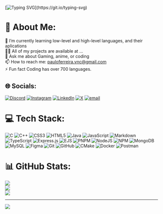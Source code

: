 [![Typing SVG](https://readme-typing-svg.demolab.com?font=Fira+Code&size=35&pause=1000&color=A2F2F7&center=true&vCenter=true&width=435&lines=Yo%2C+I'm+Paulo!!!;I'm+a+software+engineer;Welcome+to+my+dev+journey!)](https://git.io/typing-svg)

# 💫 About Me:
🌱 I’m currently learning low-level and high-level languages, and their aplications<br>👨‍💻 All of my projects are available at ...<br>💬 Ask me about Gaming, anime, or coding<br>📫 How to reach me: pauloferreira.vnc@gmail.com<br>⚡ Fun fact Coding has over 700 languages.

## 🌐 Socials:
[![Discord](https://img.shields.io/badge/Discord-%237289DA.svg?logo=discord&logoColor=white)](https://discord.gg/https://discord.gg/4jrMp5zA77) [![Instagram](https://img.shields.io/badge/Instagram-%23E4405F.svg?logo=Instagram&logoColor=white)](https://instagram.com/pauloferreira_a) [![LinkedIn](https://img.shields.io/badge/LinkedIn-%230077B5.svg?logo=linkedin&logoColor=white)](https://linkedin.com/in/pauloarf) [![X](https://img.shields.io/badge/X-black.svg?logo=X&logoColor=white)](https://x.com/pauloarf2) [![email](https://img.shields.io/badge/Email-D14836?logo=gmail&logoColor=white)](mailto:pauloferreira.vnc@gmail.com) 

# 💻 Tech Stack:
![C](https://img.shields.io/badge/c-%2300599C.svg?style=for-the-badge&logo=c&logoColor=white) ![C++](https://img.shields.io/badge/c++-%2300599C.svg?style=for-the-badge&logo=c%2B%2B&logoColor=white) ![CSS3](https://img.shields.io/badge/css3-%231572B6.svg?style=for-the-badge&logo=css3&logoColor=white) ![HTML5](https://img.shields.io/badge/html5-%23E34F26.svg?style=for-the-badge&logo=html5&logoColor=white) ![Java](https://img.shields.io/badge/java-%23ED8B00.svg?style=for-the-badge&logo=openjdk&logoColor=white) ![JavaScript](https://img.shields.io/badge/javascript-%23323330.svg?style=for-the-badge&logo=javascript&logoColor=%23F7DF1E) ![Markdown](https://img.shields.io/badge/markdown-%23000000.svg?style=for-the-badge&logo=markdown&logoColor=white) ![TypeScript](https://img.shields.io/badge/typescript-%23007ACC.svg?style=for-the-badge&logo=typescript&logoColor=white) ![Express.js](https://img.shields.io/badge/express.js-%23404d59.svg?style=for-the-badge&logo=express&logoColor=%2361DAFB) ![EJS](https://img.shields.io/badge/ejs-%23B4CA65.svg?style=for-the-badge&logo=ejs&logoColor=black) ![PNPM](https://img.shields.io/badge/pnpm-%234a4a4a.svg?style=for-the-badge&logo=pnpm&logoColor=f69220) ![NodeJS](https://img.shields.io/badge/node.js-6DA55F?style=for-the-badge&logo=node.js&logoColor=white) ![NPM](https://img.shields.io/badge/NPM-%23CB3837.svg?style=for-the-badge&logo=npm&logoColor=white) ![MongoDB](https://img.shields.io/badge/MongoDB-%234ea94b.svg?style=for-the-badge&logo=mongodb&logoColor=white) ![MySQL](https://img.shields.io/badge/mysql-4479A1.svg?style=for-the-badge&logo=mysql&logoColor=white) ![Figma](https://img.shields.io/badge/figma-%23F24E1E.svg?style=for-the-badge&logo=figma&logoColor=white) ![Git](https://img.shields.io/badge/git-%23F05033.svg?style=for-the-badge&logo=git&logoColor=white) ![GitHub](https://img.shields.io/badge/github-%23121011.svg?style=for-the-badge&logo=github&logoColor=white) ![CMake](https://img.shields.io/badge/CMake-%23008FBA.svg?style=for-the-badge&logo=cmake&logoColor=white) ![Docker](https://img.shields.io/badge/docker-%230db7ed.svg?style=for-the-badge&logo=docker&logoColor=white) ![Postman](https://img.shields.io/badge/Postman-FF6C37?style=for-the-badge&logo=postman&logoColor=white)
# 📊 GitHub Stats:
![](https://github-readme-stats.vercel.app/api?username=Pauloarf&theme=radical&hide_border=false&include_all_commits=false&count_private=false)<br/>
![](https://nirzak-streak-stats.vercel.app/?user=Pauloarf&theme=radical&hide_border=false)<br/>
![](https://github-readme-stats.vercel.app/api/top-langs/?username=Pauloarf&theme=radical&hide_border=false&include_all_commits=false&count_private=false&layout=compact)

---
[![](https://visitcount.itsvg.in/api?id=Pauloarf&icon=5&color=0)](https://visitcount.itsvg.in)

